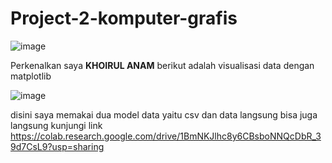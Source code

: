 # Project-2-komputer-grafis
![image](https://github.com/Anamkhoirull001/Project-2-komputer-grafis/assets/110075674/0645abf6-626c-45a0-bcaf-807d9ab5a0c8)

 Perkenalkan saya **KHOIRUL ANAM** berikut adalah visualisasi data dengan matplotlib

![image](https://github.com/Anamkhoirull001/Project-2-komputer-grafis/assets/110075674/36000a3c-6d0b-4ede-9483-b5edaa31f34e)

disini saya memakai dua model data yaitu csv dan data langsung bisa juga langsung kunjungi link https://colab.research.google.com/drive/1BmNKJlhc8y6CBsboNNQcDbR_39d7CsL9?usp=sharing

